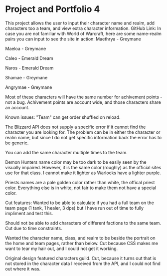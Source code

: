 # Project and Portfolio 4

This project allows the user to input their character name and realm, add characters too a team, and view extra character information.
GitHub Link:
In case you are not familiar with World of Warcraft, here are some name-realm pairs you can input to see the site in action:
Maethrya - Greymane

Maeloa - Greymane

Caleo - Emerald Dream

Naros - Emerald Dream

Shamae - Greymane

Angrymae - Greymane

Most of these characters will have the same number for achivement points - not a bug. Achivement points are account wide, and those characters share an account.

Known issues:
"Team" can get order shuffled on reload.

The Blizzard API does not supply a specific error if it cannot find the character you are looking for. The problem can be in either the character or realm name, but since I do not get specific information back the error has to be generic.

You can add the same character multiple times to the team.

Demon Hunters name color may be too dark to be easily seen by the visually impaired. However, it is the same color (roughly) as the official sites use for that class. I cannot make it lighter as Warlocks have a lighter purple.

Priests names are a pale golden color rather than white, the offical priest color. Everything else is in white, not fair to make them not have a special color.


Cut features:
Wanted to be able to calculate if you had a full team on the team page (1 tank, 1 healer, 3 dps) but I have run out of time to fully impliment and test this.

Should not be able to add characters of different factions to the same team. Cut due to time constraints.

Wanted the character name, class, and realm to be beside the portrait on the home and team pages, rather than below. Cut because CSS makes me want to tear my hair out, and I could not get it working.

Original design featured characters guild. Cut, because it turns out that is not stored in the character data I received from the API, and I could not find out where it was.




